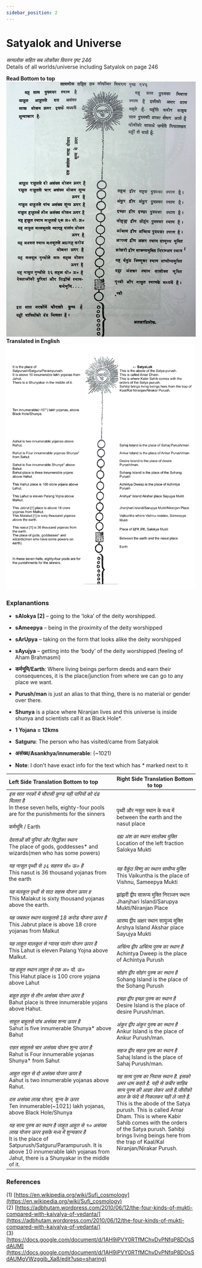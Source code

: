 ```yaml
---
sidebar_position: 2
---
```


# Satyalok and Universe

*सत्यलोक सहित सब लोकोंका विवरन पृष्ट 246*  
Details of all worlds/universe including Satyalok on page 246  

**Read Bottom to top**
![Blueprint of SatyaLok and Universe](../static/img/kabirmansoor/satyalok-blueprint-page-2.png)
**Translated in English**
![Blueprint of SatyaLok and Universe](../static/img/kabirmansoor/Blueprint-Satyalok-Universe-1.jpg)

### Explanantions

* **sAlokya [2]** – going to the ‘loka’ of the deity worshipped.
* **sAmeepya** – being in the proximity of the deity worshipped
* **sArUpya** – taking on the form that looks alike the deity worshipped
* **sAyujya** – getting into the ‘body’ of the deity worshipped (feeling of Aham Brahmasmi)
  
* **कर्मभूमि/Earth**: Where living beings perform deeds and earn their consequences, it is the place/junction from where we can go to any place we want.
* **Purush/man** is just an alias to that thing, there is no material or gender over there.
* **Shunya** is a place where Niranjan lives and this universe is inside shunya and scientists call it as Black Hole*.
* **1 Yojana = 12kms**
* **Satguru**: The person who has visited/came from Satyalok
* **असंख्य/Asankhya/innumerable**: (~1021)
* **Note**: I don't have exact info for the text which has * marked next to it

| Left Side Translation Bottom to top                          | Right Side Translation Bottom to top                         |
| :----------------------------------------------------------- | ------------------------------------------------------------ |
| *इस सात नरकों में चौरासी कुण्ड यही पापियों को दंड मिलता है*<br />In these seven hells, eighty-four pools are for the punishments for the sinners<br /><br />कर्मभूमि / Earth<br /><br />*देवताओं की पुरियां और सिद्धोंका स्थान*<br />The place of gods, goddesses* and wizards(men who has some powers)<br /><br />*यह नासूत पृथ्वी से ३६ सहस्त्र यो० ऊ० है*<br />This nasut is 36 thousand yojanas from the earth <br /><br />*यह मलकूत पृथ्वी से साठ सहस्र योजन ऊपर ह*<br />This Malakut is sixty thousand yojanas above the earth.<br /><br />*यह  जबरूत स्थान मलकूतसे 18 करोड योजना ऊपर है*<br />This Jabrut place is above 18 crore yojanas from Malkut<br /><br />*यह लाहूत मालकूत से ग्यारह पालंग योजन ऊपर है*<br />This Lahut is eleven Palang Yojna above Malkut.<br /><br />*यह हाहूत स्थान लाहूत से एक अ० यो. ऊ०*<br />This Hahut place is 100 crore yojana above Lahut<br /><br />*बाहूत हाहुत से तीन असंख्य योजन ऊपर है*<br />Bahut place is three innumerable yojans above Hahut.<br /><br />*साहूत बाहूतसे पांच असंख्य शन्य ऊपर है*<br />Sahut is five innumerable Shunya* above Bahut<br /><br />*राहत साहूतसे चार असंख्य योजन शून्य ऊपर है*<br />Rahut is Four innumerable yojanas Shunya* from Sahut<br /><br />*आहूत राहूत से दो असंख्य योजन ऊपर है*<br />Aahut is two innumerable yojanas above Rahut.<br /><br />*दस असंख्य लाख योजन, शुन्य के ऊपर*<br />Ten innumerable(~1021) lakh yojanas, above Black Hole/Shunya<br /><br />*यह सत्य पुरुष का स्थान है जाहुत आहूत से १० असंख्य लाख योजन ऊपर इसके मध्य में शुन्यकार है*<br />It is the place of Satpurush/Satguru/Parampurush. It is above 10 innumerable lakh yojanas from Jahut, there is a Shunyakar in the middle of it. | पृथ्वी और नसुत स्थान के मध्य में<br />between the earth and the nasut place<br /><br />*दह्य अंश का स्थान सालोक्य मुक्ति*<br />Location of the left fraction Salokya Mukti<br /><br /><br />*यह वैकुंठ विष्णु का स्थान सामीप्य मुक्ति*<br />This Vaikuntha is the place of Vishnu, Sameepya Mukti<br /><br />झांझरी द्वीप सारूप्य मुक्ति निरञ्जन स्थान<br />Jhanjhari Island/Sarupya Mukti/Niranjan Place<br /><br />आरष्य द्वीप अक्षर स्थान सायुज्य मुक्ति<br />Arshya Island Akshar place Sayujya Mukti <br /><br />*अचिंत्य द्वीप अचिंत्य पुरुष का स्थान है*<br />Achintya Dweep is the place of Achintya Purush<br /><br />*सोहंग द्वीप सोहंग पुरुष का स्थान है*<br />Sohang Island is the place of the Sohang Purush<br /><br />*इच्छा द्वीप इच्छा पुरुष का स्थान है*<br />Desire Island is the place of desire Purush/man.<br /><br />*अंकुर द्वीप अंकुर पुरुष का स्थान है*<br />Ankur Island is the place of Ankur Purush/man.<br /><br />*सहज द्वीप सहज पुरुष का स्थान है*<br />Sahaj Island is the place of Sahaj Purush/man.<br /><br />*यह सत्य पुरुष का निवास स्थान है. इसको अमर धाम कहते है. यही से कबीर साहिब सत्य पुरुष की आज्ञा लेकर आते है.जीवोंको काल के फंदे से निकलकर यही ले जाते है.* <br />This is the abode of the Satya purush. This is called Amar Dham. This is where Kabir Sahib comes with the orders of the Satya purush. Sahibji brings living beings here from the trap of Kaal/Kal Niranjan/Nirakar Purush. |

### References

(1) [https://en.wikipedia.org/wiki/Sufi_cosmology](https://en.wikipedia.org/wiki/Sufi_cosmology)  
(2) [https://adbhutam.wordpress.com/2010/06/12/the-four-kinds-of-mukti-compared-with-kaivalya-of-vedanta/](https://adbhutam.wordpress.com/2010/06/12/the-four-kinds-of-mukti-compared-with-kaivalya-of-vedanta/)  
(3) [https://docs.google.com/document/d/1AH9iPVY0RTfMChvDvPNfqP8DOsSdAUM](https://docs.google.com/document/d/1AH9iPVY0RTfMChvDvPNfqP8DOsSdAUMgVWzggib_Xa8/edit?usp=sharing)
